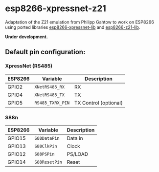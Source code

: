 # esp8266-xpressnet-z21
Adaptation of the Z21 emulation from Philipp Gahtow to work on ESP8266 using ported libraries [esp8266-xpressnet-lib](https://github.com/kind3r/esp8266-xpressnet-lib) and [esp8266-z21-lib](https://github.com/kind3r/esp8266-z21-lib).

**Under development.**

## Default pin configuration:

### XpressNet (RS485)
| ESP8266 | Variable       | Description |
|---------|----------------|-------------|
| GPIO2   | `XNetRS485_RX` | RX          |
| GPIO4   | `XNetRS485_TX` | TX          |
| GPIO5   | `RS485_TXRX_PIN` |TX Control (optional) |

### S88n
| ESP8266 | Variable       | Description |
|---------|----------------|-------------|
| GPIO15  | `S88DataPin`   | Data in     |
| GPIO13  | `S88ClkPin`    | Clock       |
| GPIO12  | `S88PSPin`     | PS/LOAD     |
| GPIO14  | `S88ResetPin`  | Reset       |

